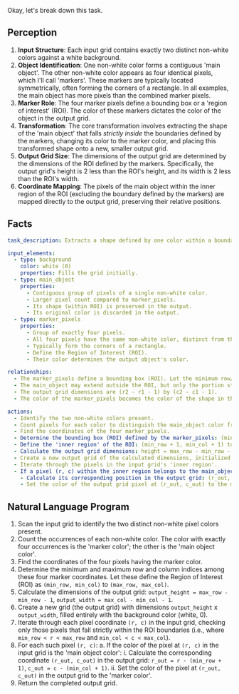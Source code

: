 Okay, let's break down this task.

## Perception

1.  **Input Structure**: Each input grid contains exactly two distinct non-white colors against a white background.
2.  **Object Identification**: One non-white color forms a contiguous 'main object'. The other non-white color appears as four identical pixels, which I'll call 'markers'. These markers are typically located symmetrically, often forming the corners of a rectangle. In all examples, the main object has more pixels than the combined marker pixels.
3.  **Marker Role**: The four marker pixels define a bounding box or a 'region of interest' (ROI). The color of these markers dictates the color of the object in the output grid.
4.  **Transformation**: The core transformation involves extracting the shape of the 'main object' that falls *strictly inside* the boundaries defined by the markers, changing its color to the marker color, and placing this transformed shape onto a new, smaller output grid.
5.  **Output Grid Size**: The dimensions of the output grid are determined by the dimensions of the ROI defined by the markers. Specifically, the output grid's height is 2 less than the ROI's height, and its width is 2 less than the ROI's width.
6.  **Coordinate Mapping**: The pixels of the main object within the inner region of the ROI (excluding the boundary defined by the markers) are mapped directly to the output grid, preserving their relative positions.

## Facts


```yaml
task_description: Extracts a shape defined by one color within a boundary defined by another color, re-colors the shape, and places it on a smaller grid.

input_elements:
  - type: background
    color: white (0)
    properties: Fills the grid initially.
  - type: main_object
    properties:
      - Contiguous group of pixels of a single non-white color.
      - Larger pixel count compared to marker_pixels.
      - Its shape (within ROI) is preserved in the output.
      - Its original color is discarded in the output.
  - type: marker_pixels
    properties:
      - Group of exactly four pixels.
      - All four pixels have the same non-white color, distinct from the main_object color.
      - Typically form the corners of a rectangle.
      - Define the Region of Interest (ROI).
      - Their color determines the output object's color.

relationships:
  - The marker_pixels define a bounding box (ROI). Let the minimum row/col be (r1, c1) and max row/col be (r2, c2).
  - The main_object may extend outside the ROI, but only the portion strictly inside the ROI (rows r1+1 to r2-1, cols c1+1 to c2-1) matters for the output shape.
  - The output grid dimensions are (r2 - r1 - 1) by (c2 - c1 - 1).
  - The color of the marker_pixels becomes the color of the shape in the output grid.

actions:
  - Identify the two non-white colors present.
  - Count pixels for each color to distinguish the main_object color from the marker_pixel color.
  - Find the coordinates of the four marker_pixels.
  - Determine the bounding box (ROI) defined by the marker_pixels: (min_row, min_col) to (max_row, max_col).
  - Define the 'inner region' of the ROI: (min_row + 1, min_col + 1) to (max_row - 1, max_col - 1).
  - Calculate the output grid dimensions: height = max_row - min_row - 1, width = max_col - min_col - 1.
  - Create a new output grid of the calculated dimensions, initialized to white (0).
  - Iterate through the pixels in the input grid's 'inner region'.
  - If a pixel (r, c) within the inner region belongs to the main_object:
    - Calculate its corresponding position in the output grid: (r_out, c_out) = (r - (min_row + 1), c - (min_col + 1)).
    - Set the color of the output grid pixel at (r_out, c_out) to the marker_pixel color.
```


## Natural Language Program

1.  Scan the input grid to identify the two distinct non-white pixel colors present.
2.  Count the occurrences of each non-white color. The color with exactly four occurrences is the 'marker color'; the other is the 'main object color'.
3.  Find the coordinates of the four pixels having the marker color.
4.  Determine the minimum and maximum row and column indices among these four marker coordinates. Let these define the Region of Interest (ROI) as `(min_row, min_col)` to `(max_row, max_col)`.
5.  Calculate the dimensions of the output grid: `output_height = max_row - min_row - 1`, `output_width = max_col - min_col - 1`.
6.  Create a new grid (the output grid) with dimensions `output_height` x `output_width`, filled entirely with the background color (white, 0).
7.  Iterate through each pixel coordinate `(r, c)` in the input grid, checking only those pixels that fall strictly within the ROI boundaries (i.e., where `min_row < r < max_row` and `min_col < c < max_col`).
8.  For each such pixel `(r, c)`:
    a.  If the color of the pixel at `(r, c)` in the input grid is the 'main object color':
        i.  Calculate the corresponding coordinate `(r_out, c_out)` in the output grid: `r_out = r - (min_row + 1)`, `c_out = c - (min_col + 1)`.
        ii. Set the color of the pixel at `(r_out, c_out)` in the output grid to the 'marker color'.
9.  Return the completed output grid.